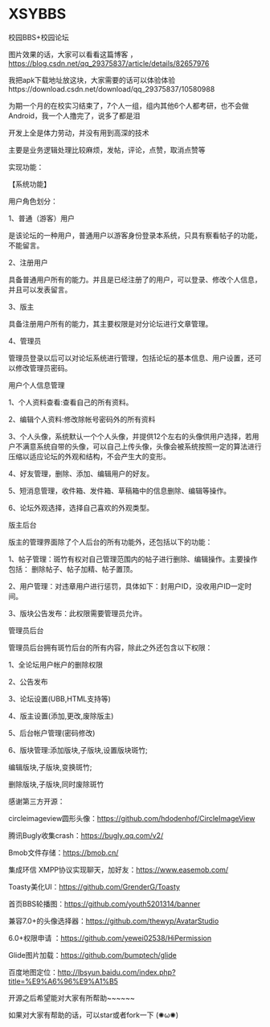 # XSYBBS
校园BBS+校园论坛





图片效果的话，大家可以看看这篇博客 ，https://blog.csdn.net/qq_29375837/article/details/82657976


我把apk下载地址放这块，大家需要的话可以体验体验https://download.csdn.net/download/qq_29375837/10580988


为期一个月的在校实习结束了，7个人一组，组内其他6个人都考研，也不会做Android，我一个人撸完了，说多了都是泪


开发上全是体力劳动，并没有用到高深的技术


主要是业务逻辑处理比较麻烦，发帖，评论，点赞，取消点赞等



实现功能：

【系统功能】

用户角色划分：


1、普通（游客）用户


是该论坛的一种用户，普通用户以游客身份登录本系统，只具有察看帖子的功能，不能留言。


2、注册用户


具备普通用户所有的能力。并且是已经注册了的用户，可以登录、修改个人信息，并且可以发表留言。


3、版主


具备注册用户所有的能力，其主要权限是对分论坛进行文章管理。


4、管理员


管理员登录以后可以对论坛系统进行管理，包括论坛的基本信息、用户设置，还可以修改管理员密码。



  
  
  
  
用户个人信息管理


1、个人资料查看:查看自己的所有资料。


2、编辑个人资料:修改除帐号密码外的所有资料


3、个人头像，系统默认一个个人头像，并提供12个左右的头像供用户选择，若用户不满意系统自带的头像，可以自己上传头像，头像会被系统按照一定的算法进行压缩以适应论坛的外观和结构，不会产生大的变形。


4、好友管理，删除、添加、编辑用户的好友。


5、短消息管理，收件箱、发件箱、草稿箱中的信息删除、编辑等操作。


6、论坛外观选择，选择自己喜欢的外观类型。







版主后台




版主的管理界面除了个人后台的所有功能外，还包括以下的功能：


1、帖子管理：斑竹有权对自己管理范围内的帖子进行删除、编辑操作。主要操作包括：
删除帖子、帖子加精、帖子置顶。


2、用户管理：对违章用户进行惩罚，具体如下：封用户ID，没收用户ID一定时间。


3、版块公告发布：此权限需要管理员允许。






管理员后台




管理员后台拥有斑竹后台的所有内容，除此之外还包含以下权限：


1、全论坛用户帐户的删除权限


2、公告发布


3、论坛设置(UBB,HTML支持等)


4、版主设置(添加,更改,废除版主)


5、后台帐户管理(密码修改)


6、版块管理:添加版块,子版块,设置版块斑竹;


编辑版块,子版块,变换斑竹;


删除版块,子版块,同时废除斑竹








感谢第三方开源：



circleimageview圆形头像：https://github.com/hdodenhof/CircleImageView

腾讯Bugly收集crash：https://bugly.qq.com/v2/

Bmob文件存储：https://bmob.cn/


集成环信 XMPP协议实现聊天，加好友：https://www.easemob.com/

Toasty美化UI：https://github.com/GrenderG/Toasty

首页BBS轮播图：https://github.com/youth5201314/banner

兼容7.0+的头像选择器：https://github.com/thewyp/AvatarStudio


6.0+权限申请 ：https://github.com/yewei02538/HiPermission


Glide图片加载：https://github.com/bumptech/glide


百度地图定位：http://lbsyun.baidu.com/index.php?title=%E9%A6%96%E9%A1%B5






开源之后希望能对大家有所帮助~~~~~~



如果对大家有帮助的话，可以star或者fork一下  (✺ω✺)





